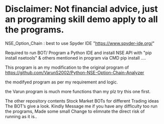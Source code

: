 # Disclaimer: Not financial advice, just an programing skill demo apply to all the programs.

NSE_Option_Chain : best to use  Spyder IDE "https://www.spyder-ide.org/"

Required to run BOT/ Program a Python IDE and install NSE API with "pip install nsetools" & others mentioned in program via CMD pip install .... 

This program is an my modification to the original program of https://github.com/VarunS2002/Python-NSE-Option-Chain-Analyzer  

the modifyed program as per my requirement and logic.

the Varun program is much more functions than my plz try this one first.

The other repository contents Stock Market BOTs for different Trading ideas The BOT’s give a look. 
Kindly Message me if you have any difficulty too run the programs, Made some small Change to elimnate the direct risk of running as it is..
